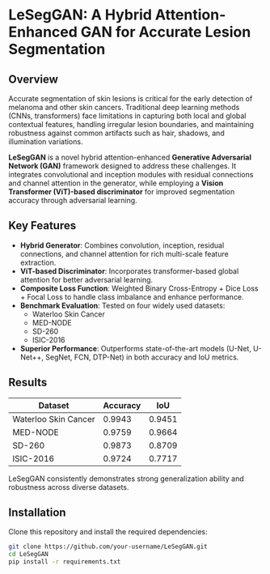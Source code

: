 # LeSegGAN: A Hybrid Attention-Enhanced GAN for Accurate Lesion Segmentation

## Overview
Accurate segmentation of skin lesions is critical for the early detection of melanoma and other skin cancers. Traditional deep learning methods (CNNs, transformers) face limitations in capturing both local and global contextual features, handling irregular lesion boundaries, and maintaining robustness against common artifacts such as hair, shadows, and illumination variations.

**LeSegGAN** is a novel hybrid attention-enhanced **Generative Adversarial Network (GAN)** framework designed to address these challenges. It integrates convolutional and inception modules with residual connections and channel attention in the generator, while employing a **Vision Transformer (ViT)-based discriminator** for improved segmentation accuracy through adversarial learning.

## Key Features
- **Hybrid Generator**: Combines convolution, inception, residual connections, and channel attention for rich multi-scale feature extraction.
- **ViT-based Discriminator**: Incorporates transformer-based global attention for better adversarial learning.
- **Composite Loss Function**: Weighted Binary Cross-Entropy + Dice Loss + Focal Loss to handle class imbalance and enhance performance.
- **Benchmark Evaluation**: Tested on four widely used datasets:
  - Waterloo Skin Cancer
  - MED-NODE
  - SD-260
  - ISIC-2016
- **Superior Performance**: Outperforms state-of-the-art models (U-Net, U-Net++, SegNet, FCN, DTP-Net) in both accuracy and IoU metrics.

## Results
| Dataset              | Accuracy | IoU    |
|-----------------------|----------|--------|
| Waterloo Skin Cancer  | 0.9943   | 0.9451 |
| MED-NODE              | 0.9759   | 0.9664 |
| SD-260                | 0.9873   | 0.8709 |
| ISIC-2016             | 0.9724   | 0.7717 |

LeSegGAN consistently demonstrates strong generalization ability and robustness across diverse datasets.

## Installation
Clone this repository and install the required dependencies:

```bash
git clone https://github.com/your-username/LeSegGAN.git
cd LeSegGAN
pip install -r requirements.txt


